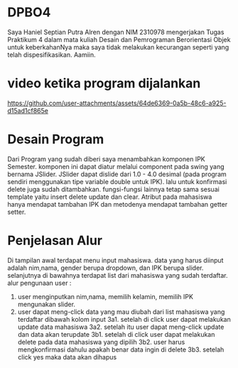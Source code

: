 # DPBO4

Saya Haniel Septian Putra Alren dengan NIM 2310978 mengerjakan Tugas Praktikum 4 dalam mata kuliah Desain dan Pemrograman Berorientasi Objek untuk keberkahanNya maka saya tidak melakukan kecurangan seperti yang telah dispesifikasikan. Aamiin.

# video ketika program dijalankan

https://github.com/user-attachments/assets/64de6369-0a5b-48c6-a925-d15ad1cf865e

# Desain Program

Dari Program yang sudah diberi saya menambahkan komponen IPK Semester. komponen ini 
dapat diatur melalui component pada swing yang bernama JSlider. JSlider dapat dislide
dari 1.0 - 4.0 desimal (pada program sendiri menggunakan tipe variable double untuk IPK).
lalu untuk konfirmasi delete juga sudah ditambahkan.
fungsi-fungsi lainnya tetap sama sesuai template yaitu insert delete update dan clear.
Atribut pada mahasiswa hanya mendapat tambahan IPK dan metodenya mendapat tambahan getter setter.

# Penjelasan Alur

Di tampilan awal terdapat menu input mahasiswa. data yang harus diinput adalah nim,nama, gender berupa dropdown, dan IPK berupa slider.
selanjutnya di bawahnya terdapat list dari mahasiswa yang sudah terdaftar.
alur pengunaan user :
1. user menginputkan nim,nama, memilih kelamin, memilih IPK mengunakan slider.
2. user dapat meng-click data yang mau diubah dari list mahasiswa yang terdaftar dibawah kolom input
3a1. setelah di click user dapat melakukan update data mahasiswa
3a2. setelah itu user dapat meng-click update dan data akan terupdate 
3b1. setelah di click user dapat melakukan delete pada data mahasiswa yang dipilih
3b2. user harus mengkonfirmasi dahulu apakah benar data ingin di delete
3b3. setelah click yes maka data akan dihapus
